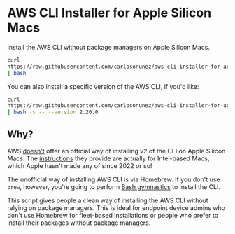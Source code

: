 # AWS CLI Installer for Apple Silicon Macs

Install the AWS CLI without package managers on Apple Silicon Macs.

```sh
curl
https://raw.githubusercontent.com/carlosonunez/aws-cli-installer-for-apple-silcon/ref/heads/main/install.sh
| bash
```

You can also install a specific version of the AWS CLI, if you'd like:

```sh
curl
https://raw.githubusercontent.com/carlosonunez/aws-cli-installer-for-apple-silcon/ref/heads/main/install.sh
| bash -s -- --version 2.20.0
```

## Why?

AWS [doesn't](https://github.com/aws/aws-cli/issues/7252) offer an
official way of installing v2 of the CLI on Apple Silicon Macs. The
[instructions](https://docs.aws.amazon.com/cli/latest/userguide/getting-started-install.html)
they provide are actually for Intel-based Macs, which Apple hasn't made
any of since 2022 or so!

The unofficial way of installing AWS CLI is via Homebrew. If you don't
use `brew`, however, you're going to perform [Bash
gymnastics](https://gist.github.com/magnetikonline/cf40e813b7bb87e94df955d0c80cd310)
to install the CLI.

This script gives people a clean way of installing the AWS CLI without
relying on package managers. This is ideal for endpoint device admins
who don't use Homebrew for fleet-based installations or people who
prefer to install their packages without package managers.
